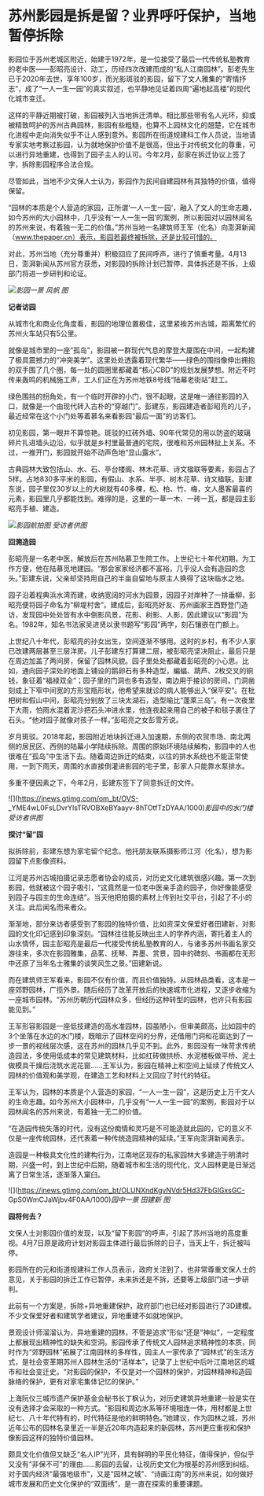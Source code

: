 # 苏州影园是拆是留？业界呼吁保护，当地暂停拆除

影园位于苏州老城区附近，始建于1972年，是一位接受了最后一代传统私塾教育的老中医——彭昭亮设计、动工，历经四次改建而成的“私人江南园林”。彭老先生已于2020年去世，享年100岁，而光影斑驳的影园，留下了文人雅集的“寄情抒志”，成了“一人一生一园”的真实叙述，也平静地见证着四周“遍地起高楼”的现代化城市变迁。

这样的平静近期被打破，影园被列入当地拆迁清单。相比那些带有名人光环，抑或被精致呵护的苏州古典园林，影园有些粗糙，也算不上园林文化的翘楚，它在城市化进程中走向消失似乎不让人感到意外。影园所在街道规建科工作人员说，当地请专家实地考察过影园，认为就地保护价值不是很高，但出于对传统文化的尊重，可以进行异地重建，也得到了园子主人的认可。今年2月，彭家在拆迁协议上签了字，拆除影园程序合法合规。

尽管如此，当地不少文保人士认为，影园作为民间自建园林有其独特的价值，值得保留。

“园林的本质是个人营造的家园，正所谓‘一人一生一园’，融入了文人的生命志趣，如今苏州的大小园林中，几乎没有‘一人一生一园’的案例，所以影园对以园林闻名的苏州来说，有着独一无二的价值。”苏州当地一名建筑师王军（化名）向澎湃新闻（www.thepaper.cn）表示，影园若最终被拆除，还是比较可惜的。

对此，苏州当地（充分尊重并）积极回应了民间呼声，进行了慎重考量。4月13日，澎湃新闻从苏州官方获悉，对影园的拆除计划已暂停，具体拆还是不拆，上级部门将进一步研判和论证。

![](https://inews.gtimg.com/om_bt/O-1EzjCRmTrRltyBQVmoTzdX7XR5sXJSTSbSav8MTlqkcAA/1000)_影园一景
风帆 图_

**记者访园**

从城市化和商业化角度看，影园的地理位置极佳，这里紧挨苏州古城，距离繁忙的苏州火车站只有5公里。

就像是城市里的一座“孤岛”，影园被一群现代气息的摩登大厦围在中间，一起构建了极具震撼力的“冲突美学”。这里处处透露着现代繁华——绿色的围挡像伸出拥抱的双手围了几个圈，每一处的圆圈里都藏着“核心CBD”的规划发展梦想。附近不时传来轰鸣的机械施工声，工人们正在为苏州地铁8号线“陆幕老街站”赶工。

绿色围挡的拐角处，有一个临时开辟的小门，很不起眼，这是唯一通往影园的入口，就像是一个由现代转入古朴的“穿越门”。彭建东，影园建造者彭昭亮的儿子，最近经常在这个小门处等着慕名来看影园“最后一面”的访客们。

初见影园，第一眼并不算惊艳。斑驳的红砖外墙、90年代常见的用以防盗的玻璃碎片扎进墙头边沿，似乎就是乡村里最普通的宅院，很难和苏州园林扯上关系。不过，一推开门，影园就开始不动声色地“显山露水”。

古典园林大致包括山、水、石、亭台楼阁、林木花草、诗文楹联等要素，影园占了5样。占地830多平米的影园，有假山、水系、半亭、树木花草、诗文楹联。彭建东说，园子里仅30岁以上的大树就有40多棵，松、柏、竹、梅，文人墨客最喜的元素，影园里几乎都能找到。难得的是，这里的一草一木、一砖一瓦，都是园主彭昭亮手植、建造。

![](https://inews.gtimg.com/om_bt/OTnQH3cWUN_GO5HZrcdTFSLqTsVI1Pr0jneDGDw6V-A8sAA/1000)_影园航拍图
受访者供图_

**回溯造园**

彭昭亮是一名老中医，解放后在苏州陆慕卫生院工作。上世纪七十年代初期，为工作方便，他在陆慕觅地建园。“那会家家经济都不富裕，几乎没人会有造园的念头。”彭建东说，父亲却坚持用自己的半亩自留地与原主人换得了这块临水之地。

园子沿着程典浜水湾而建，收纳宽阔的河水为园景，因园子对岸种了一排垂柳，彭昭亮便将园子命名为“柳堤村舍”。建成后，彭昭亮好友、苏州画家王西野登门造访，发现园中处处皆有水中倒影风景，花影、树影、人影，因此建议以“影园”为名。1982年，知名书法家吴进贤以隶书题写“影园”两字，刻石镶嵌在门额上。

上世纪八十年代，彭昭亮的孙女出生，空间逐渐不够用。这时的乡村，有不少人家已改建两层甚至三层洋房。儿子彭建东打算建二层，被彭昭亮坚决阻止，最后只是在周边加盖了两间房，保留了园林风貌。园子里处处都藏着彭昭亮的小心思。比如，通向园子深处的地面上铺设的鹅卵石有多种造型，蝙蝠、葫芦、2枚交叉的铜钱，象征着“福禄双全”；园子里的门洞也多有造型，南边用于接诊的房间，门洞凿刻成上下窄中间宽的方形宝瓶形状，他希望来就诊的病人能够出入“保平安”。在枇杷树和假山中间，彭昭亮分别放了三块太湖石，造型喻比“蓬莱三岛”。有一次夜里下大雨，怕雨水混着泥沙把石头冲进水里，他连夜起来用自己的被子和毯子裹住了石头。“他对园子就像对孩子一样。”彭昭亮之女彭雪芳说。

岁月斑驳。2018年起，影园附近地块拆迁进入加速期，东侧的农贸市场、南北两侧的居民区、西侧的陆幕小学陆续拆除。周围的原始环境陆续解构，影园中的人也很难在“孤岛”中生活下去。随着周边拆迁的结束，以往的排水系统也不能正常使用，一到下雨天，周围的水直接倒灌进影园的宅子里，彭家人只能靠水泵排水。

多重不便因素之下，今年2月，彭建东签下了同意拆迁的文件。

![](https://inews.gtimg.com/om_bt/OVS-
_YME4wL0FsLDvrYlsTRVOBXeBYaayv-8hTOtfTzDYAA/1000)_影园中的水门楼 受访者供图_

**探讨“留”园**

拟拆除前，彭建东想为家宅留个纪念。他托朋友联系摄影师江河（化名），想为影园留下点影像资料。

江河是苏州古城拍摄记录志愿者协会的成员，对历史文化建筑很感兴趣。第一次到影园，他就被这个园子吸引，“这竟然是一位老中医亲手造的园子，你好像能感受到园子与园主的生命连结”。当天他把拍摄的素材上传到社交平台，引起了不小的关注。此后闻名而来者众。

渐渐地，部分来访者感受到了影园的独特价值，比如资深文保爱好者田建新，对影园的文化印记感到印象深刻。“园林往往能反映出主人的学养内涵，寄托着主人的山水情怀，园主彭昭亮是最后一代接受传统私塾教育的人，与诸多苏州书画名家交游往来，多次在影园雅集，品茗、抚琴、弄墨、赏景，园中的碑刻、书画都在无形中还原了当年名士雅集的谈笑风生之景。”田建新说。

而在建筑师王军看来，影园不仅有价值，而且价值独特。从园林品类看，这本是一座郊野园林，广揽外景。随后经历了改革开放后的快速城市化进程，又逐步收缩为一座城市园林。“苏州历朝历代园林众多，但经历这种转型的园林，也许只有影园能见到。”

王军形容影园是一座低技建造的高水准园林，园虽陋小，但审美颇高，比如园中的3个坐落在水边的水门楼，既暗示了园林空间的分界，还借用门洞和花窗达到了一步一景的视线层次感，这在苏州的园林几乎见不到。此外，影园没有一味苛求传统造园法，多使用低成本的常见建筑材料，比如红砖做拱桥、水泥楼板做平桥、泥土做模具干燥后浇筑水泥花窗……王军认为，影园在精神上和空间上延续了传统文人园林的价值观和美学观，在建造工艺和材料上又回应了时代的特征。

王军认为，园林的本质是个人营造的家园，“一人一生一园”，这是历史上万千文人的生命志趣。如今苏州大小园林中，几乎没有“一人一生一园”的案例，影园对于以园林闻名的苏州来说，有着独一无二的价值。

“在造园传统失落的时代，没有这份痴情和灵巧是不可能造就此园的，它的意义不仅是一座传统园林，还代表着一种传统造园精神的延续。”王军向澎湃新闻表示。

造园是一种极具文化性的建构行为，江南地区现存的私家园林大多建造于明清时期，兴盛一时，到上世纪中后期，随着城市和生活的现代化，文人园林更是日渐远离了日常生活，逐渐落入窠臼。

![](https://inews.gtimg.com/om_bt/OLUNXndKgvNVdr5Hd37FbGlGxsGC-
GpS0WmCJaWjbv4F0AA/1000)_园中一景 田建新 图_

**园将何去？**

文保人士对影园价值的发现，以及“留下影园”的呼声，引起了苏州当地的高度重视。4月7日原是政府计划对影园主体进行最后拆除的日子，当天上午，拆迁被叫停。

影园所在的元和街道规建科工作人员表示，政府关注到了，也非常尊重文保人士的意见，关于影园的拆迁工作已暂停，未来拆还是不拆，还要等上级部门进一步研判。

此前有一个方案是，拆除+异地重建保护，政府部门也已经对影园进行了3D建模。不少文保爱好者和建筑学者建议，异地重建不如就地保护。

景观设计师溜溜认为，异地重建的园林，不管是追求“形似”还是“神似”，一定程度上都展现出精神性的缺失和空洞。影园传承了传统文人园林追求精神性的本质，同时作为“郊野园林”拓展了江南园林的多样性，园主人一家传承了“园林式”的生活方式，是社会变革期苏州人园林生活的“活样本”，记录了上世纪中后叶江南地区的城市和社会变迁史。“对影园的保护，不仅是对一个园林的保护，对园林精神和造园脉络的保护，更有对家宅集体记忆的保护。”

上海阮仪三城市遗产保护基金会秘书长丁枫认为，对历史建筑异地重建一般是实在没有选择才会采取的一种方式。“影园和周边水系等环境相连一体，用材都是上世纪七、八十年代特有的，时代特征是他的鲜明特色。”她建议，作为园林之城，苏州近年公布的园林名录里近一半是近20年内造起来的新园林，苏州更应重视和保护像影园这样的独特价值园林。

颇具文化价值但又缺乏“名人IP”光环，具有鲜明的平民化特征，值得保护，但似乎又没有“非保不可”的理由……影园的去留，让视历史文化为根基的苏州感到纠结。对于国内经济“最强地级市”，又是“园林之城”、“诗画江南”的苏州来说，如何做好城市发展和历史文化保护的“双面绣”，是一直在探索的重要课题。

